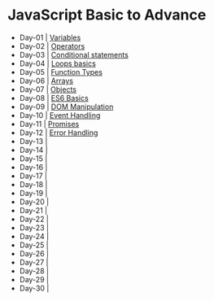 # JavaScript Basic to Advance

- Day-01 | [Variables](https://github.com/princebansal7/JavaScript-30-days/blob/main/Day-01/variables.js)
- Day-02 | [Operators](https://github.com/princebansal7/JavaScript-30-days/tree/main/Day-02)
- Day-03 | [Conditional statements](https://github.com/princebansal7/JavaScript-30-days/tree/main/Day-03)
- Day-04 | [Loops basics](https://github.com/princebansal7/JavaScript-30-days/tree/main/Day-04)
- Day-05 | [Function Types](https://github.com/princebansal7/JavaScript-30-days/tree/main/Day-05)
- Day-06 | [Arrays](https://github.com/princebansal7/JavaScript-30-days/tree/main/Day-06)
- Day-07 | [Objects](https://github.com/princebansal7/JavaScript-30-days/blob/main/Day-07/objects.js)
- Day-08 | [ES6 Basics](https://github.com/princebansal7/JavaScript-30-days/blob/main/Day-08/es6.js)
- Day-09 | [DOM Manipulation](https://github.com/princebansal7/JavaScript-30-days/blob/main/Day-09/dom-manipulation.html)
- Day-10 | [Event Handling](https://github.com/princebansal7/JavaScript-30-days/blob/main/Day-10/event-handling.html)
- Day-11 | [Promises](https://github.com/princebansal7/JavaScript-30-days/blob/main/Day-11/asynchronous.js)
- Day-12 | [Error Handling](https://github.com/princebansal7/JavaScript-30-days/blob/main/Day-12/errorHandling.js)
- Day-13 | 
- Day-14 | 
- Day-15 | 
- Day-16 | 
- Day-17 | 
- Day-18 | 
- Day-19 | 
- Day-20 | 
- Day-21 | 
- Day-22 | 
- Day-23 | 
- Day-24 | 
- Day-25 | 
- Day-26 | 
- Day-27 | 
- Day-28 | 
- Day-29 | 
- Day-30 | 